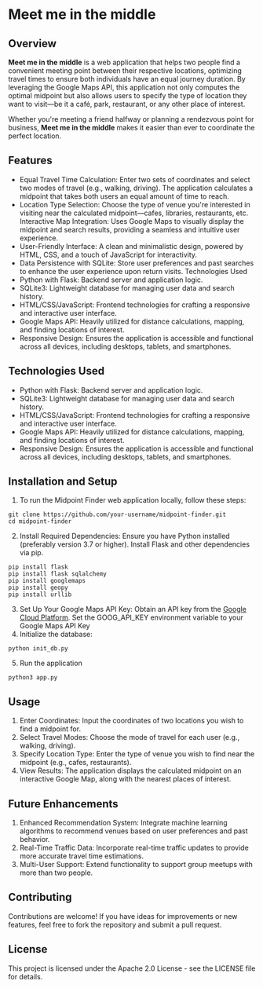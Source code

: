 # Meet me in the middle
## Overview
**Meet me in the middle** is a web application that helps two people find a convenient meeting point between their respective locations, optimizing travel times to ensure both individuals have an equal journey duration. By leveraging the Google Maps API, this application not only computes the optimal midpoint but also allows users to specify the type of location they want to visit—be it a café, park, restaurant, or any other place of interest.

Whether you're meeting a friend halfway or planning a rendezvous point for business, **Meet me in the middle** makes it easier than ever to coordinate the perfect location.

## Features
- Equal Travel Time Calculation: Enter two sets of coordinates and select two modes of travel (e.g., walking, driving). The application calculates a midpoint that takes both users an equal amount of time to reach.
- Location Type Selection: Choose the type of venue you're interested in visiting near the calculated midpoint—cafes, libraries, restaurants, etc.
Interactive Map Integration: Uses Google Maps to visually display the midpoint and search results, providing a seamless and intuitive user experience.
- User-Friendly Interface: A clean and minimalistic design, powered by HTML, CSS, and a touch of JavaScript for interactivity.
- Data Persistence with SQLite: Store user preferences and past searches to enhance the user experience upon return visits.
Technologies Used
- Python with Flask: Backend server and application logic.
- SQLite3: Lightweight database for managing user data and search history.
- HTML/CSS/JavaScript: Frontend technologies for crafting a responsive and interactive user interface.
- Google Maps API: Heavily utilized for distance calculations, mapping, and finding locations of interest.
- Responsive Design: Ensures the application is accessible and functional across all devices, including desktops, tablets, and smartphones.

## Technologies Used
- Python with Flask: Backend server and application logic.
- SQLite3: Lightweight database for managing user data and search history.
- HTML/CSS/JavaScript: Frontend technologies for crafting a responsive and interactive user interface.
- Google Maps API: Heavily utilized for distance calculations, mapping, and finding locations of interest.
- Responsive Design: Ensures the application is accessible and functional across all devices, including desktops, tablets, and smartphones.

## Installation and Setup
1. To run the Midpoint Finder web application locally, follow these steps:
```
git clone https://github.com/your-username/midpoint-finder.git
cd midpoint-finder
```
2. Install Required Dependencies: Ensure you have Python installed (preferably version 3.7 or higher). Install Flask and other dependencies via pip.
```
pip install flask
pip install flask sqlalchemy
pip install googlemaps
pip install geopy
pip install urllib
```
3. Set Up Your Google Maps API Key: Obtain an API key from the [Google Cloud Platform](https://cloud.google.com/free/?utm_source=google&utm_medium=cpc&utm_campaign=japac-AU-all-en-dr-BKWS-all-core-trial-EXA-dr-1605216&utm_content=text-ad-none-none-DEV_c-CRE_602320994293-ADGP_Hybrid+%7C+BKWS+-+EXA+%7C+Txt+-GCP-General-core+brand-main-KWID_43700071544383179-kwd-26415313501&userloc_9071810-network_g&utm_term=KW_google%20cloud%20platform&gad_source=1&gclid=CjwKCAjwiaa2BhAiEiwAQBgyHh7e9xYKSlD8UYuoCrnyRubMfRLATsSG0oZMLvQ00TvGQk2-vggLBhoCP30QAvD_BwE&gclsrc=aw.ds).
Set the GOOG_API_KEY environment variable to your Google Maps API Key
4. Initialize the database:
```
python init_db.py
```
5. Run the application
```
python3 app.py
```

## Usage
1. Enter Coordinates: Input the coordinates of two locations you wish to find a midpoint for.
2. Select Travel Modes: Choose the mode of travel for each user (e.g., walking, driving).
3. Specify Location Type: Enter the type of venue you wish to find near the midpoint (e.g., cafes, restaurants).
4. View Results: The application displays the calculated midpoint on an interactive Google Map, along with the nearest places of interest.

## Future Enhancements
1. Enhanced Recommendation System: Integrate machine learning algorithms to recommend venues based on user preferences and past behavior.
2. Real-Time Traffic Data: Incorporate real-time traffic updates to provide more accurate travel time estimations.
3. Multi-User Support: Extend functionality to support group meetups with more than two people.

## Contributing
Contributions are welcome! If you have ideas for improvements or new features, feel free to fork the repository and submit a pull request.

## License
This project is licensed under the Apache 2.0 License - see the LICENSE file for details.